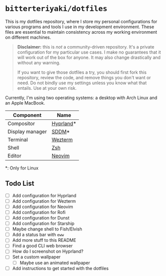 # `bitterteriyaki/dotfiles`

This is my dotfiles repository, where I store my personal configurations for
various programs and tools I use in my development environment. These files are
essential to maintain consistency across my working environment on different
machines.

> **Disclaimer:** this is *not* a community-driven repository. It's a private
> configuration for my particular use cases. I make no guarantees that it will
> work out of the box for anyone. It may also change drastically and without
> any warning.
>
> If you want to give those dotfiles a try, you should first fork this
> repository, review the code, and remove things you don't want or need. Do not
> bindly use my settings unless you know what that entails. Use at your own
> risk.

Currently, I'm using two operating systems: a desktop with Arch Linux and an
Apple MacBook.

| Component           | Name                                            |
| ------------------- | ----------------------------------------------- |
| Compositor          | [Hyprland](https://github.com/hyprwm/Hyprland)* |
| Display manager     | [SDDM](https://github.com/sddm/sddm)*           |
| Terminal            | [Wezterm](https://github.com/wez/wezterm)       |
| Shell               | [Zsh](https://github.com/zsh-users/zsh)         |
| Editor              | [Neovim](https://github.com/neovim/neovim)      |

\*: Only for Linux

## Todo List

- [ ] Add configuration for Hyprland
- [ ] Add configuration for Wezterm
- [ ] Add configuration for Neovim
- [ ] Add configuration for Rofi
- [ ] Add configuration for Dunst
- [ ] Add configuration for Starship
- [ ] Maybe change shell to Fish/Elvish
- [ ] Add a status bar with `eww`
- [ ] Add more stuff to this README
- [ ] Find a good CLI web browser
- [ ] How do I screenshot on Hyprland?
- [ ] Set a custom wallpaper
  - [ ] Maybe use an animated wallpaper
- [ ] Add instructions to get started with the dotfiles
